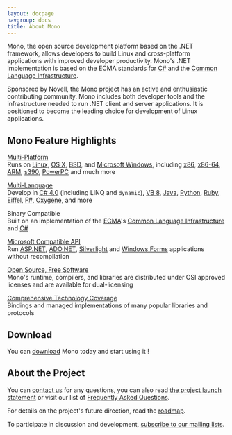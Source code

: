 ```yaml
---
layout: docpage
navgroup: docs
title: About Mono
---
```


Mono, the open source development platform based on the .NET framework, allows developers to build Linux and cross-platform applications with improved developer productivity. Mono's .NET implementation is based on the ECMA standards for [C\#](http://www.ecma-international.org/publications/standards/Ecma-334.htm) and the [Common Language Infrastructure](http://www.ecma-international.org/publications/standards/Ecma-335.htm).

Sponsored by Novell, the Mono project has an active and enthusiastic contributing community. Mono includes both developer tools and the infrastructure needed to run .NET client and server applications. It is positioned to become the leading choice for development of Linux applications.

Mono Feature Highlights
-----------------------

[Multi-Platform]({{site.github.url}}/old_site/Supported_Platforms "Supported Platforms")  
Runs on [Linux](/index.php?title=Linux&action=edit&redlink=1 "Linux (page does not exist)"), [OS X]({{site.github.url}}/old_site/Mono:OSX "Mono:OSX"), [BSD]({{site.github.url}}/old_site/Mono:BSD "Mono:BSD"), and [Microsoft Windows]({{site.github.url}}/old_site/Using_Mono_on_Windows), including [x86]({{site.github.url}}/old_site/Mono:X86 "Mono:X86"), [x86-64]({{site.github.url}}/old_site/Mono:AMD64 "Mono:AMD64"), [ARM]({{site.github.url}}/old_site/Mono:ARM "Mono:ARM"), [s390]({{site.github.url}}/old_site/Mono:S390 "Mono:S390"), [PowerPC]({{site.github.url}}/old_site/Mono:PowerPC "Mono:PowerPC") and much more

[Multi-Language]({{site.github.url}}/old_site/Languages "Languages")  
Develop in [C\# 4.0]({{site.github.url}}/old_site/CSharp_Compiler "CSharp Compiler") (including LINQ and `dynamic`), [VB 8]({{site.github.url}}/old_site/VisualBasic.NET_support), [Java]({{site.github.url}}/old_site/Java "Java"), [Python]({{site.github.url}}/old_site/Python "Python"), [Ruby](http://www.ironruby.net/), [Eiffel](http://www.eiffel.com/), [F\#](http://research.microsoft.com/fsharp/), [Oxygene](http://remobjects.com/oxygene), and more

Binary Compatible  
Built on an implementation of the [ECMA]({{site.github.url}}/old_site/ECMA "ECMA")'s [Common Language Infrastructure]({{site.github.url}}/old_site/Mono:Runtime "Mono:Runtime") and [C\#]({{site.github.url}}/old_site/CSharp_Compiler "CSharp Compiler")

[Microsoft Compatible API]({{site.github.url}}/old_site/Guidelines:Application_Portability "Guidelines:Application Portability")  
Run [ASP.NET]({{site.github.url}}/old_site/ASP.NET "ASP.NET"), [ADO.NET]({{site.github.url}}/old_site/ADO.NET "ADO.NET"), [Silverlight]({{site.github.url}}/old_site/Moonlight "Moonlight") and [Windows.Forms]({{site.github.url}}/old_site/WinForms "WinForms") applications without recompilation

[Open Source, Free Software]({{site.github.url}}/old_site/FAQ:_Licensing)  
Mono's runtime, compilers, and libraries are distributed under OSI approved licenses and are available for dual-licensing

[Comprehensive Technology Coverage]({{site.github.url}}/old_site/Plans "Plans")  
Bindings and managed implementations of many popular libraries and protocols

Download
--------

You can [download]({{site.github.url}}/old_site/Downloads "Downloads") Mono today and start using it !

About the Project
-----------------

You can [contact us]({{site.github.url}}/old_site/Contact "Contact") for any questions, you can also read [the project launch statement]({{site.github.url}}/old_site/Mono_Rationale "Mono Rationale") or visit our list of [Frequently Asked Questions]({{site.github.url}}/old_site/FAQ "FAQ").

For details on the project's future direction, read the [roadmap]({{site.github.url}}/old_site/Mono_Project_Roadmap "Mono Project Roadmap").

To participate in discussion and development, [subscribe to our mailing lists]({{site.github.url}}/old_site/Mailing_Lists "Mailing Lists").

